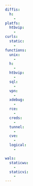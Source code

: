 ```yaml
---
diffis:
  h:
    -
platfs:
  htbvip:
    -
curls:
  static:
    -
functions:
  unix:
    -
  h:
    -
  htbvip:
    -
  sql:
    -
  vpn:
    -
  xdebug:
    -
  rce:
    -
  creds:
    -
  tunnel:
    -
  cve:
    -
  logical:
    -

wals:
  staticwu:
    -
  staticvi:
    -
---
```

